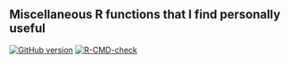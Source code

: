 ## Miscellaneous R functions that I find personally useful

<!-- badges: start -->
[![GitHub version](https://img.shields.io/static/v1?label=GitHub&message=2.21.0&color=blue&logo=github)](https://github.com/pbreheny/breheny)
[![R-CMD-check](https://github.com/pbreheny/breheny/workflows/R-CMD-check/badge.svg)](https://github.com/pbreheny/breheny/actions)
<!-- badges: end -->

